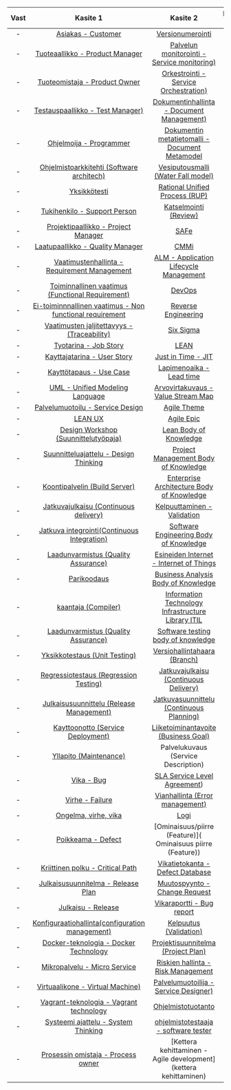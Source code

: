 


| Vast | Kasite 1 | Kasite 2 | Kasite 3 |
|:-:|:-:|:-:| :-:|
| - | [Asiakas - Customer](asiakas) | [Versionumerointi](versionumerointi) | - |
| - | [Tuoteaallikko - Product Manager](Tuotepaallikko) | [Palvelun monitorointi - Service monitoring)](Monitorointi) | - |
| - | [Tuoteomistaja - Product Owner](tuoteomistaja) | [Orkestrointi - Service Orchestration)](orkestrointi) | - |
| - | [Testauspaallikko - Test Manager)](testauspaallikko) | [Dokumentinhallinta - Document Management)](dokumentinhallinta) | - |
| - | [Ohjelmoija - Programmer](ohjelmoija) | [Dokumentin metatietomalli - Document Metamodel](dokumenttien-metamallit) | - |
| - | [Ohjelmistoarkkitehti (Software architech)](ohjelmistoarkkitehti-(Software-architech)) | [Vesiputousmalli (Water Fall model)](Vesiputousmalli) |  - |
| - | [Yksikkötesti](unit-test) | [Rational Unified Process (RUP)](rational-unified-process) | - |
| - | [Tukihenkilo - Support Person](tukihenkilo) | [Katselmointi (Review)](katselmointi) | - |
| - | [Projektipaallikko - Project Manager]() | [SAFe](scalede-agile-framework) | - |
| - | [Laatupaallikko - Quality Manager](laatupaallikko) | [CMMi](cmmi) | - |
| - | [Vaatimustenhallinta - Requirement Management](vaatimustenhallinta) | [ALM - Application Lifecycle Management](application-lifecycle-management) | - |
| - | [Toiminnallinen vaatimus (Functional Requirement)](toiminnallinen-vaatimus) | [DevOps](devops) | - |
| - | [Ei-toiminnnallinen vaatimus - Non functional requirement](Ei-toiminnalinen-vaatimus) | [Reverse Engineering](Reverse-Engineering) | - |
| - | [Vaatimusten jaljitettavyys - (Traceability)](traceability) | [Six Sigma](six-sigma) |- |
| - | [Tyotarina - Job Story](tyotarina) | [LEAN](lean-six-sigma) | - |
| - | [Kayttajatarina - User Story](kayttajatarina) | [Just in Time - JIT](just-in-time) | - |
| - | [Kayttötapaus - Use Case ](kayttotapaus) | [Lapimenoaika - Lead time](lapimenoaika) | - |
| - | [UML - Unified Modeling Language](UML) | [Arvovirtakuvaus -Value Stream Map](arvovirtakuvaus) | - |
| - | [Palvelumuotoilu - Service Design](Palvelumuotoilu) | [Agile Theme](Agile-Theme) |- |
| - | [LEAN UX](Lean-Ux) | [Agile Epic](Agile-Epic) |- |
| - | [Design Workshop (Suunnittelutyöpaja)](Design-Workshop) | [Lean Body of Knowledge](Lean-Body-of-Knowledge) | - | - |
| - | [Suunnitteluajattelu - Design Thinking](Design-Thinking) | [Project Management Body of Knowledge](Project-Management-Body-of-Knowledge) | - |
| - | [Koontipalvelin (Build Server)](koontipalvelin) | [Enterprise Architecture Body of Knowledge](enterprise-architecture-body-of-knowledge) | - |
| - | [Jatkuvajulkaisu (Continuous delivery)](jatkuva-julkaisu) | [Kelpuuttaminen - Validation](kelpuuttaminen-validation) | - |
| - | [Jatkuva integrointi(Continuous Integration)](Jatkuva-integrointi) | [Software Engineering Body of Knowledge](Software-Engineering-Body-of-Knowledge) | - |
| - | [Laadunvarmistus (Quality Assurance)](laadunhallinta) | [Esineiden Internet - Internet of Things](internet-of-things) | - |
| - | [Parikoodaus](parikoodaus) | [Business Analysis Body of Knowledge](business-analysis-body-of-knowledge) | - |
| - | [kaantaja (Compiler)](kaantaja(compiler)) | [Information Technology Infrastructure Library ITIL](itil) | - |
| - | [Laadunvarmistus (Quality Assurance)](laadunvarmistus) | [Software testing body of knowledge](software-testing-body-of-knowledge) |- |
| - | [Yksikkotestaus (Unit Testing)](Yksikkotestaus) | [Versiohallintahaara (Branch)](versiohallintahaara) | - |
| - | [Regressiotestaus (Regression Testing)](regressio-testaus) | [Jatkuvajulkaisu (Continuous Delivery)](jatkuvajulkaisu) |- |
| - | [Julkaisusuunnittelu (Release Management)](julkaisusuunnittelu) | [Jatkuvasuunnittelu (Continuous Planning)](jatkuvasuunnittelu) | - |
| - | [Kayttoonotto (Service Deployment)](regressio-testaus) | [Liiketoiminantavoite (Business Goal)](liiketoimintatavoite) |- |
| - | [Yllapito (Maintenance)](yllapito) | Palvelukuvaus (Service Description) | - |
| - | [Vika - Bug](Vika-(bug)) | [SLA Service Level Agreement](service-level-agreement)) |- |
| - | [Virhe - Failure](Virhe) | [Vianhallinta (Error management)](vianhallinta) | - |
| - | [Ongelma, virhe, vika](ongelma) | [Logi](logi) |- |
| - | [Poikkeama - Defect]( Poikkeama(Defect)) | [Ominaisuus/piirre (Feature)]( Ominaisuus piirre (Feature)) | - |
| - | [Kriittinen polku - Critical Path](Kriittinen-polku) | [Vikatietokanta - Defect Database]() | - |
| - | [Julkaisusuunnitelma - Release Plan](julkaisusuunnitelma)  | [Muutospyynto - Change Request](muutospyynto)  | - |
| - | [Julkaisu - Release](Julkaisu-(Release)) | [Vikaraportti - Bug report](Vikaraportti-(Bug-Report))| - |  [Versiohallinta  - version control](versionhallinta) | [Tarkistus (Verifiointi)](verifikaatio) | - |
| - | [Konfiguraatiohallinta(configuration management)](konfiguraatiohallinta) | [Kelpuutus (Validation)](kelpuutus) | - |
| - | [Docker-teknologia - Docker Technology](Docker-kontti) | [Projektisuunnitelma (Project Plan)](Projektisuunnitelma) | - |
| - | [Mikropalvelu - Micro Service](mikropalvelu) | [Riskien hallinta - Risk Management](riskienhallinta) |- |
| - | [Virtuaalikone - Virtual Machine)](vvirtuaalikone) | [Palvelumuotoilija - Service Designer)](palvelumuotoilija) |- |
| - | [Vagrant-teknologia - Vagrant technology](vagrant-technology) | [Ohjelmistotuotanto](Ohjelmistotuotanto) |
| - | [Systeemi ajattelu - System Thinking](systeemiajattelu) | [ohjelmistotestaaja - software tester](ohjelmistotestaaja)  | 
| - | [Prosessin omistaja - Process owner](prosessinomistaja) |[Kettera kehittaminen - Agile development](kettera kehittaminen)| - |


